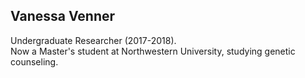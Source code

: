 ## Vanessa Venner  
Undergraduate Researcher (2017-2018).  
Now a Master's student at Northwestern University, studying genetic counseling.  

